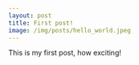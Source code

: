 ```yaml
---
layout: post
title: First post!
image: /img/posts/hello_world.jpeg
---
```


This is my first post, how exciting!
